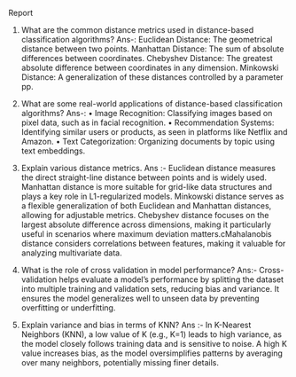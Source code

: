 Report 

1.	What are the common distance metrics used in distance-based classification algorithms? 
Ans-: 
Euclidean Distance: The geometrical distance between two points.
Manhattan Distance: The sum of absolute differences between coordinates.
Chebyshev Distance: The greatest absolute difference between coordinates in any dimension.
Minkowski Distance: A generalization of these distances controlled by a parameter pp.


2.	What are some real-world applications of distance-based classification algorithms? 
Ans-:
	•	Image Recognition: Classifying images based on pixel data, such as in facial recognition.
	•	Recommendation Systems: Identifying similar users or products, as seen in platforms like Netflix and Amazon.
	•	Text Categorization: Organizing documents by topic using text embeddings.


3.	Explain various distance metrics. 
Ans :- 
Euclidean distance measures the direct straight-line distance between points and is widely used. Manhattan distance is more suitable for grid-like data structures and plays a key role in L1-regularized models. Minkowski distance serves as a flexible generalization of both Euclidean and Manhattan distances, allowing for adjustable metrics. Chebyshev distance focuses on the largest absolute difference across dimensions, making it particularly useful in scenarios where maximum deviation matters.cMahalanobis distance considers correlations between features, making it valuable for analyzing multivariate data.
4.	What is the role of cross validation in model performance? 
Ans:-  Cross-validation helps evaluate a model’s performance by splitting the dataset into multiple training and validation sets, reducing bias and variance. It ensures the model generalizes well to unseen data by preventing overfitting or underfitting.

5.	Explain variance and bias in terms of KNN? 
Ans :-  In K-Nearest Neighbors (KNN), a low value of K (e.g., K=1) leads to high variance, as the model closely follows training data and is sensitive to noise. A high K value increases bias, as the model oversimplifies patterns by averaging over many neighbors, potentially missing finer details.